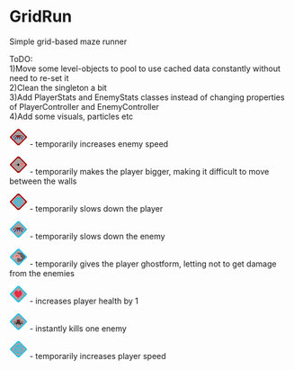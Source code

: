 # GridRun
Simple grid-based maze runner

ToDO:  
1)Move some level-objects to pool to use cached data constantly without need to re-set it   
2)Clean the singleton a bit  
3)Add PlayerStats and EnemyStats classes instead of changing properties of PlayerController and EnemyController  
4)Add some visuals, particles etc

![alt text](https://raw.githubusercontent.com/2push/GridRun/master/Assets/Sprites/Bonuses/antibonus_enemySpeed.png) - 
temporarily increases enemy speed


![alt text](https://raw.githubusercontent.com/2push/GridRun/master/Assets/Sprites/Bonuses/antibonus_fat.png) - temporarily makes the player bigger, making it difficult to move between the walls


![alt text](https://raw.githubusercontent.com/2push/GridRun/master/Assets/Sprites/Bonuses/antibonus_speed.png) - temporarily slows down the player


![alt text](https://raw.githubusercontent.com/2push/GridRun/master/Assets/Sprites/Bonuses/bonus_enemyspeed.png) - temporarily slows down the enemy


![alt text](https://raw.githubusercontent.com/2push/GridRun/master/Assets/Sprites/Bonuses/bonus_ghorstForm.png) - temporarily gives the player ghostform, letting not to get damage from the enemies


![alt text](https://raw.githubusercontent.com/2push/GridRun/master/Assets/Sprites/Bonuses/bonus_health.png) - increases player health by 1


![alt text](https://raw.githubusercontent.com/2push/GridRun/master/Assets/Sprites/Bonuses/bonus_killSpider.png) - instantly kills one enemy


![alt text](https://raw.githubusercontent.com/2push/GridRun/master/Assets/Sprites/Bonuses/bonus_speed.png) - temporarily increases player speed
